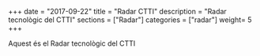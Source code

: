 +++
date        = "2017-09-22"
title       = "Radar CTTI"
description = "Radar tecnològic del CTTI"
sections    = ["Radar"]
categories  = ["radar"]
weight= 5
+++

Aquest és el Radar tecnològic del CTTI
<div id="radarctti"></div>

<link type="text/css" rel="stylesheet"  href="https://cdn.rawgit.com/mostrovoi/radar/master/main.01fc7a96899fd0287538.css">
<script type="application/javascript" src="https://cdn.rawgit.com/mostrovoi/radar/master/main.01fc7a96899fd0287538.js">
